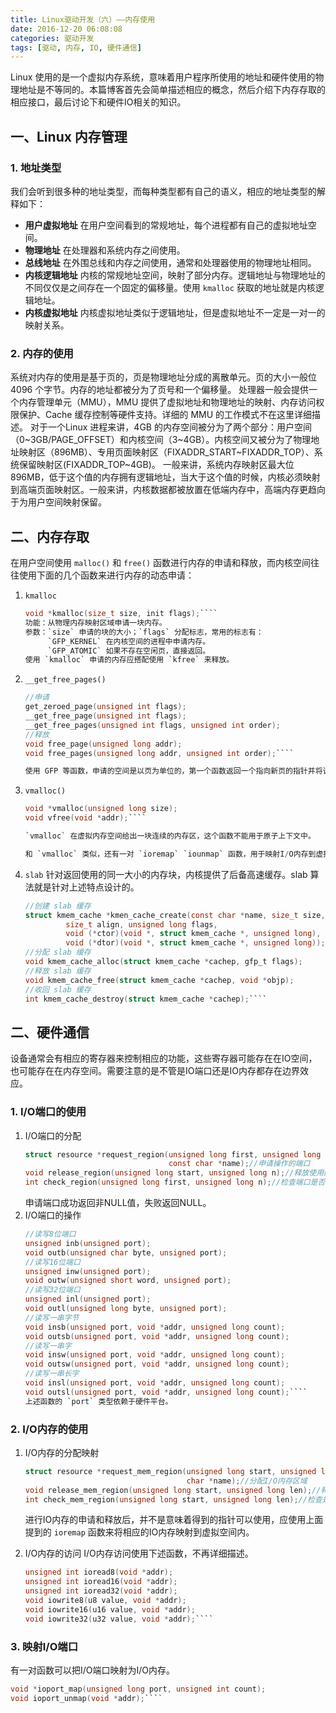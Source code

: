 ```yaml
---
title: Linux驱动开发（六）——内存使用
date: 2016-12-20 06:08:08
categories: 驱动开发
tags: [驱动, 内存, IO, 硬件通信]
---
```

Linux 使用的是一个虚拟内存系统，意味着用户程序所使用的地址和硬件使用的物理地址是不等同的。本篇博客首先会简单描述相应的概念，然后介绍下内存存取的相应接口，最后讨论下和硬件IO相关的知识。
<!--more-->

## 一、Linux 内存管理
### 1. 地址类型
我们会听到很多种的地址类型，而每种类型都有自己的语义，相应的地址类型的解释如下：
* **用户虚拟地址** 
  在用户空间看到的常规地址，每个进程都有自己的虚拟地址空间。
* **物理地址**
  在处理器和系统内存之间使用。
* **总线地址**
  在外围总线和内存之间使用，通常和处理器使用的物理地址相同。
* **内核逻辑地址**
  内核的常规地址空间，映射了部分内存。逻辑地址与物理地址的不同仅仅是之间存在一个固定的偏移量。使用 `kmalloc` 获取的地址就是内核逻辑地址。
* **内核虚拟地址**
  内核虚拟地址类似于逻辑地址，但是虚拟地址不一定是一对一的映射关系。
### 2. 内存的使用
系统对内存的使用是基于页的，页是物理地址分成的离散单元。页的大小一般位 4096 个字节。内存的地址都被分为了页号和一个偏移量。
处理器一般会提供一个内存管理单元（MMU），MMU 提供了虚拟地址和物理地址的映射、内存访问权限保护、Cache 缓存控制等硬件支持。详细的 MMU 的工作模式不在这里详细描述。
对于一个Linux 进程来讲，4GB 的内存空间被分为了两个部分：用户空间（0~3GB/PAGE_OFFSET）和内核空间（3~4GB）。内核空间又被分为了物理地址映射区（896MB）、专用页面映射区（FIXADDR_START~FIXADDR_TOP）、系统保留映射区(FIXADDR_TOP~4GB)。
一般来讲，系统内存映射区最大位896MB，低于这个值的内存拥有逻辑地址，当大于这个值的时候，内核必须映射到高端页面映射区。一般来讲，内核数据都被放置在低端内存中，高端内存更趋向于为用户空间映射保留。

## 二、内存存取
在用户空间使用 `malloc()` 和 `free()` 函数进行内存的申请和释放，而内核空间往往使用下面的几个函数来进行内存的动态申请：

1. `kmalloc`
   ````C
   void *kmalloc(size_t size, init flags);````
   功能：从物理内存映射区域申请一块内存。
   参数：`size` 申请的块的大小；`flags` 分配标志，常用的标志有：
        `GFP_KERNEL` 在内核空间的进程中申请内存。
        `GFP_ATOMIC` 如果不存在空闲页，直接返回。
   使用 `kmalloc` 申请的内存应搭配使用 `kfree` 来释放。

2. `__get_free_pages()`
   ````C
   //申请
   get_zeroed_page(unsigned int flags);
   __get_free_page(unsigned int flags);
   __get_free_pages(unsigned int flags, unsigned int order);
   //释放
   void free_page(unsigned long addr);
   void free_pages(unsigned long addr, unsigned int order);````

   使用 GFP 等函数，申请的空间是以页为单位的，第一个函数返回一个指向新页的指针并将该页清零，第二个函数返回一个指向新页的指针但不清零，第三个函数返回一个指向多个页的首地址，分配的页数为2的 `order` 次幂。

3. `vmalloc()`
   ````C
   void *vmalloc(unsigned long size);
   void vfree(void *addr);````

   `vmalloc` 在虚拟内存空间给出一块连续的内存区，这个函数不能用于原子上下文中。

   和 `vmalloc` 类似，还有一对 `ioremap` `iounmap` 函数，用于映射I/O内存到虚拟空间，下面会使用到这个函数。 


4. `slab`
   针对返回使用的同一大小的内存块，内核提供了后备高速缓存。slab 算法就是针对上述特点设计的。
   ````C
   //创建 slab 缓存
   struct kmem_cache *kmen_cache_create(const char *name, size_t size,
            size_t align, unsigned long flags,
            void (*ctor)(void *, struct kmem_cache *, unsigned long),
            void (*dtor)(void *, struct kmem_cache *, unsigned long));
   //分配 slab 缓存
   void kmem_cache_alloc(struct kmem_cache *cachep, gfp_t flags);
   //释放 slab 缓存
   void kmem_cache_free(struct kmem_cache *cachep, void *objp);
   //收回 slab 缓存
   int kmem_cache_destroy(struct kmem_cache *cachep);````


## 二、硬件通信
设备通常会有相应的寄存器来控制相应的功能，这些寄存器可能存在在IO空间，也可能存在在内存空间。需要注意的是不管是IO端口还是IO内存都存在边界效应。
  
### 1. I/O端口的使用
1. I/O端口的分配
   ````C
   struct resource *request_region(unsigned long first, unsigned long n,
                                   const char *name);//申请操作的端口
   void release_region(unsigned long start, unsigned long n);//释放使用的端口
   int check_region(unsigned long first, unsigned long n);//检查端口是否可用
   ````
   申请端口成功返回非NULL值，失败返回NULL。
2. I/O端口的操作
   ````C
   //读写8位端口
   unsigned inb(unsigned port);
   void outb(unsigned char byte, unsigned port);
   //读写16位端口
   unsigned inw(unsigned port);
   void outw(unsigned short word, unsigned port);
   //读写32位端口
   unsigned inl(unsigned port);
   void outl(unsigned long byte, unsigned port);
   //读写一串字节
   void insb(unsigned port, void *addr, unsigned long count);
   void outsb(unsigned port, void *addr, unsigned long count);
   //读写一串字
   void insw(unsigned port, void *addr, unsigned long count);
   void outsw(unsigned port, void *addr, unsigned long count);
   //读写一串长字
   void insl(unsigned port, void *addr, unsigned long count);
   void outsl(unsigned port, void *addr, unsigned long count);````
   上述函数的 `port` 类型依赖于硬件平台。

### 2. I/O内存的使用
1. I/O内存的分配映射
   ````C
   struct resource *request_mem_region(unsigned long start, unsigned long len, 
                                       char *name);//分配I/O内存区域
   void release_mem_region(unsigned long start, unsigned long len);//释放I/O内存
   int check_mem_region(unsigned long start, unsigned long len);//检查是否可用
   ````
   进行IO内存的申请和释放后，并不是意味着得到的指针可以使用，应使用上面提到的 `ioremap` 函数来将相应的IO内存映射到虚拟空间内。

2. I/O内存的访问
   I/O内存访问使用下述函数，不再详细描述。
   ````C
   unsigned int ioread8(void *addr);
   unsigned int ioread16(void *addr);
   unsigned int ioread32(void *addr);
   void iowrite8(u8 value, void *addr);
   void iowrite16(u16 value, void *addr);
   void iowrite32(u32 value, void *addr);````


### 3. 映射I/O端口
有一对函数可以把I/O端口映射为I/O内存。
````C
void *ioport_map(unsigned long port, unsigned int count);
void ioport_unmap(void *addr);````

